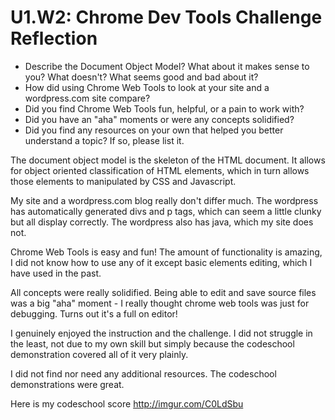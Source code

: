 # U1.W2: Chrome Dev Tools Challenge Reflection

* Describe the Document Object Model? What about it makes sense to you? What doesn't? What seems good and bad about it?
* How did using Chrome Web Tools to look at your site and a wordpress.com site compare?
* Did you find Chrome Web Tools fun, helpful, or a pain to work with?
* Did you have an "aha" moments or were any concepts solidified?
* Did you find any resources on your own that helped you better understand a topic? If so, please list it.

The document object model is the skeleton of the HTML document. It allows for object oriented classification of HTML elements, which in turn allows those elements to manipulated by CSS and Javascript.

My site and a wordpress.com blog really don't differ much. The wordpress has automatically generated divs and p tags, which can seem a little clunky but all display correctly. The wordpress also has java, which my site does not.

Chrome Web Tools is easy and fun! The amount of functionality is amazing, I did not know how to use any of it except basic elements editing, which I have used in the past.

All concepts were really solidified. Being able to edit and save source files was a big "aha" moment - I really thought chrome web tools was just for debugging. Turns out it's a full on editor!

I genuinely enjoyed the instruction and the challenge. I did not struggle in the least, not due to my own skill but simply because the codeschool demonstration covered all of it very plainly.

I did not find nor need any additional resources. The codeschool demonstrations were great.

Here is my codeschool score
http://imgur.com/C0LdSbu
